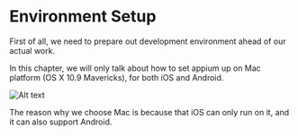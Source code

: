 # Environment Setup

First of all, we need to prepare out development environment ahead of our actual work.

In this chapter, we will only talk about how to set appium up on Mac platform (OS X 10.9 Mavericks), for both iOS and Android.

![Alt text](https://raw.githubusercontent.com/hy1984427/appium/master/images/max_os_x_mavericks_logo.png "Mac OS X 10.9 Mavericks")

The reason why we choose Mac is because that iOS can only run on it, and it can also support Android.
